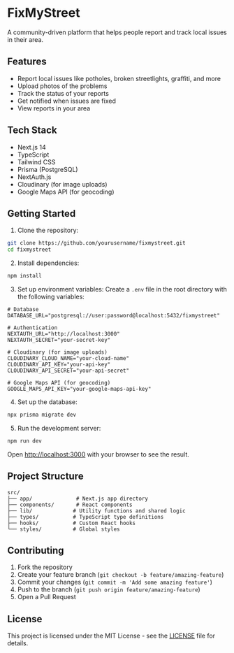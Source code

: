 # FixMyStreet

A community-driven platform that helps people report and track local issues in their area.

## Features

- Report local issues like potholes, broken streetlights, graffiti, and more
- Upload photos of the problems
- Track the status of your reports
- Get notified when issues are fixed
- View reports in your area

## Tech Stack

- Next.js 14
- TypeScript
- Tailwind CSS
- Prisma (PostgreSQL)
- NextAuth.js
- Cloudinary (for image uploads)
- Google Maps API (for geocoding)

## Getting Started

1. Clone the repository:
```bash
git clone https://github.com/yourusername/fixmystreet.git
cd fixmystreet
```

2. Install dependencies:
```bash
npm install
```

3. Set up environment variables:
Create a `.env` file in the root directory with the following variables:
```env
# Database
DATABASE_URL="postgresql://user:password@localhost:5432/fixmystreet"

# Authentication
NEXTAUTH_URL="http://localhost:3000"
NEXTAUTH_SECRET="your-secret-key"

# Cloudinary (for image uploads)
CLOUDINARY_CLOUD_NAME="your-cloud-name"
CLOUDINARY_API_KEY="your-api-key"
CLOUDINARY_API_SECRET="your-api-secret"

# Google Maps API (for geocoding)
GOOGLE_MAPS_API_KEY="your-google-maps-api-key"
```

4. Set up the database:
```bash
npx prisma migrate dev
```

5. Run the development server:
```bash
npm run dev
```

Open [http://localhost:3000](http://localhost:3000) with your browser to see the result.

## Project Structure

```
src/
├── app/              # Next.js app directory
├── components/       # React components
├── lib/             # Utility functions and shared logic
├── types/           # TypeScript type definitions
├── hooks/           # Custom React hooks
└── styles/          # Global styles
```

## Contributing

1. Fork the repository
2. Create your feature branch (`git checkout -b feature/amazing-feature`)
3. Commit your changes (`git commit -m 'Add some amazing feature'`)
4. Push to the branch (`git push origin feature/amazing-feature`)
5. Open a Pull Request

## License

This project is licensed under the MIT License - see the [LICENSE](LICENSE) file for details.
